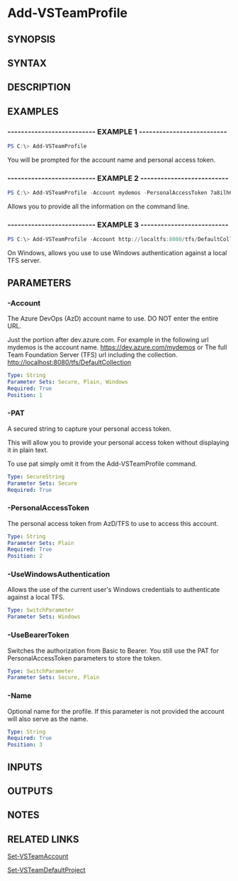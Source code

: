 <!-- #include "./common/header.md" -->

# Add-VSTeamProfile

## SYNOPSIS

<!-- #include "./synopsis/Add-VSTeamProfile.md" -->

## SYNTAX

## DESCRIPTION

## EXAMPLES

### -------------------------- EXAMPLE 1 --------------------------

```PowerShell
PS C:\> Add-VSTeamProfile
```

You will be prompted for the account name and personal access token.

### -------------------------- EXAMPLE 2 --------------------------

```PowerShell
PS C:\> Add-VSTeamProfile -Account mydemos -PersonalAccessToken 7a8ilh6db4aforlrnrqmdrxdztkjvcc4uhlh5vgbteserp3mziwnga -Version TFS2018
```

Allows you to provide all the information on the command line.

### -------------------------- EXAMPLE 3 --------------------------

```PowerShell
PS C:\> Add-VSTeamProfile -Account http://localtfs:8080/tfs/DefaultCollection -UseWindowsAuthentication
```

On Windows, allows you use to use Windows authentication against a local TFS server.

## PARAMETERS

### -Account

The Azure DevOps (AzD) account name to use.
DO NOT enter the entire URL.

Just the portion after dev.azure.com. For example in the
following url mydemos is the account name.
<https://dev.azure.com/mydemos>
or
The full Team Foundation Server (TFS) url including the collection.
<http://localhost:8080/tfs/DefaultCollection>

```yaml
Type: String
Parameter Sets: Secure, Plain, Windows
Required: True
Position: 1
```

### -PAT

A secured string to capture your personal access token.

This will allow you to provide your personal access token
without displaying it in plain text.

To use pat simply omit it from the Add-VSTeamProfile command.

```yaml
Type: SecureString
Parameter Sets: Secure
Required: True
```

### -PersonalAccessToken

The personal access token from AzD/TFS to use to access this account.

```yaml
Type: String
Parameter Sets: Plain
Required: True
Position: 2
```

### -UseWindowsAuthentication

Allows the use of the current user's Windows credentials to authenticate against a local TFS.

```yaml
Type: SwitchParameter
Parameter Sets: Windows
```

### -UseBearerToken

Switches the authorization from Basic to Bearer.  You still use the PAT for PersonalAccessToken parameters to store the token.

```yaml
Type: SwitchParameter
Parameter Sets: Secure, Plain
```

### -Name

Optional name for the profile. If this parameter is not provided the account will also serve as the name.

```yaml
Type: String
Required: True
Position: 3
```

<!-- #include "./params/version.md" -->

## INPUTS

## OUTPUTS

## NOTES

## RELATED LINKS

[Set-VSTeamAccount](Set-VSTeamAccount.md)

[Set-VSTeamDefaultProject](Set-VSTeamDefaultProject.md)
